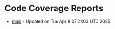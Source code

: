 # Code Coverage Reports
- [main](branches/main/index.html) - Updated on Tue Apr  8 07:21:03 UTC 2025
